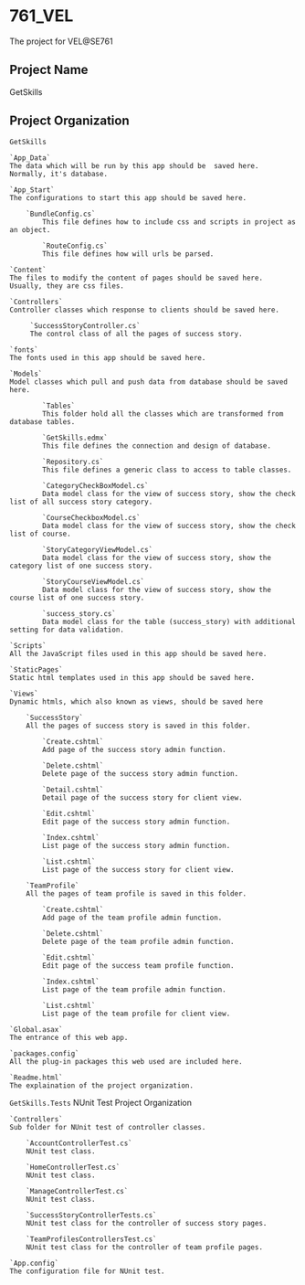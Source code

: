 # 761_VEL
The project for VEL@SE761

## Project Name

GetSkills

## Project Organization

`GetSkills`

	`App_Data`
	The data which will be run by this app should be  saved here. Normally, it's database.
  
  	`App_Start` 
  	The configurations to start this app should be saved here.
  	
  		`BundleConfig.cs`
    		This file defines how to include css and scripts in project as an object.
    
    		`RouteConfig.cs` 
    		This file defines how will urls be parsed.
    
  	`Content` 
  	The files to modify the content of pages should be saved here. Usually, they are css files.  
  
  	`Controllers` 
  	Controller classes which response to clients should be saved here.
  
		 `SuccessStoryController.cs` 
		 The control class of all the pages of success story.
    
	`fonts` 
	The fonts used in this app should be saved here.
  
  	`Models`
  	Model classes which pull and push data from database should be saved here.
  
    		`Tables` 
    		This folder hold all the classes which are transformed from database tables.
    
    		`GetSkills.edmx` 
    		This file defines the connection and design of database.
    
    		`Repository.cs` 
    		This file defines a generic class to access to table classes.
    
    		`CategoryCheckBoxModel.cs` 
    		Data model class for the view of success story, show the check list of all success story category.
    
    		`CourseCheckboxModel.cs` 
    		Data model class for the view of success story, show the check list of course.
    
    		`StoryCategoryViewModel.cs` 
    		Data model class for the view of success story, show the category list of one success story.
    
    		`StoryCourseViewModel.cs` 
    		Data model class for the view of success story, show the course list of one success story.
    
    		`success_story.cs` 
    		Data model class for the table (success_story) with additional setting for data validation.
    
  	`Scripts` 
  	All the JavaScript files used in this app should be saved here.
  
  	`StaticPages` 
  	Static html templates used in this app should be saved here.
  
  	`Views` 
  	Dynamic htmls, which also known as views, should be saved here
  
		`SuccessStory` 
		All the pages of success story is saved in this folder.
		
			`Create.cshtml` 
			Add page of the success story admin function.
			
			`Delete.cshtml` 
			Delete page of the success story admin function.
			
			`Detail.cshtml` 
			Detail page of the success story for client view.
			
			`Edit.cshtml` 
			Edit page of the success story admin function.
			
			`Index.cshtml` 
			List page of the success story admin function.
			
			`List.cshtml` 
			List page of the success story for client view.
			
		`TeamProfile` 
		All the pages of team profile is saved in this folder.
		
			`Create.cshtml`
			Add page of the team profile admin function.
			
			`Delete.cshtml` 
			Delete page of the team profile admin function.
			
			`Edit.cshtml` 
			Edit page of the success team profile function.
			
			`Index.cshtml` 
			List page of the team profile admin function.
			
			`List.cshtml` 
			List page of the team profile for client view.
			
	`Global.asax` 
	The entrance of this web app.
	
  	`packages.config` 
  	All the plug-in packages this web used are included here.
  
  	`Readme.html` 
  	The explaination of the project organization.

`GetSkills.Tests`
NUnit Test Project Organization

	`Controllers` 
	Sub folder for NUnit test of controller classes.
    
		`AccountControllerTest.cs` 
		NUnit test class.
				
		`HomeControllerTest.cs` 
		NUnit test class.
				
		`ManageControllerTest.cs` 
		NUnit test class.
				
		`SuccessStoryControllerTests.cs` 
		NUnit test class for the controller of success story pages.
				
		`TeamProfilesControllersTest.cs` 
		NUnit test class for the controller of team profile pages.
				
	`App.config` 
	The configuration file for NUnit test.
	

